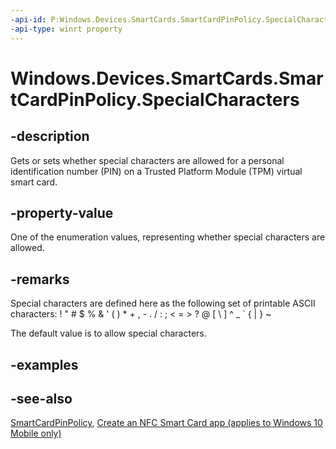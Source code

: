 ```yaml
---
-api-id: P:Windows.Devices.SmartCards.SmartCardPinPolicy.SpecialCharacters
-api-type: winrt property
---
```


<!-- Property syntax
public Windows.Devices.SmartCards.SmartCardPinCharacterPolicyOption SpecialCharacters { get;  set; }
-->

# Windows.Devices.SmartCards.SmartCardPinPolicy.SpecialCharacters

## -description
Gets or sets whether special characters are allowed for a personal identification number (PIN) on a Trusted Platform Module (TPM) virtual smart card.

## -property-value
One of the enumeration values, representing whether special characters are allowed.

## -remarks
Special characters are defined here as the following set of printable ASCII characters: ! " # $ % &amp; ' ( ) * + , - . / : ; &lt; = &gt; ? @ [ \ ] ^ _ ` { | } ~

The default value is to allow special characters.

## -examples

## -see-also
[SmartCardPinPolicy](smartcardpinpolicy.md), [Create an NFC Smart Card app (applies to Windows 10 Mobile only)](/windows/uwp/devices-sensors/host-card-emulation)
